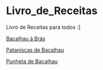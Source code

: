 # Livro_de_Receitas

Livro de Receitas para todos :]

[Bacalhau à Brás](https://github.com/FLAG-FullStack-8491/Livro_de_Receitas-azraeelpt/blob/main/Bacalhau%20%C3%A0%20Br%C3%A1s)

[Pataniscas de Bacalhau](https://github.com/FLAG-FullStack-8491/Livro_de_Receitas-azraeelpt/blob/main/Pataniscas%20de%20Bacalhau)

[Punheta de Bacalhau](https://github.com/FLAG-FullStack-8491/Livro_de_Receitas-azraeelpt/blob/main/Punheta%20de%20Bacalhau)




